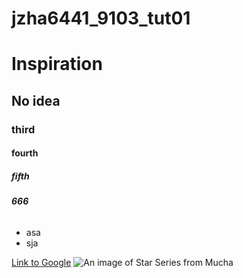 # jzha6441_9103_tut01

# Inspiration
## No idea
### third
#### fourth
##### fifth
###### ***666***

- asa
- sja

[Link to Google](https://www.google.com)
![An image of Star Series from Mucha](S:\2024\IDEA9103\WEEK8\jzha6441_9103_tut01\Image\ff312e5eaaed303a7a41bc75824ffefa.jpg)
